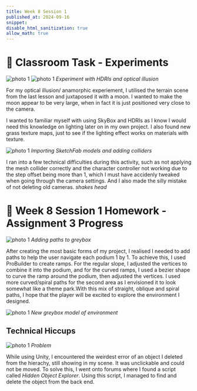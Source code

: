 ```yaml
---
title: Week 8 Session 1
published_at: 2024-09-16
snippet: 
disable_html_sanitization: true
allow_math: true
---
```


# :page_with_curl: Classroom Task - Experiments

![photo 1](photos/40.png)
![photo 1](photos/41.png)
*Experiment with HDRIs and optical illusion*

For my optical illusion/ anamorphic experiement, I utilised the terrain scene from the last lesson and juxtaposed it with a moon. I wanted to make the moon appear to be very large, when in fact it is just positioned very close to the camera. 

I wanted to familiar myself with using SkyBox and HDRIs as I know I would need this knowledge on lighting later on in my own project. I also found new grass texture maps, just to see if the lighting effect works on materials with texture.

![photo 1](photos/42.png)
*Importing SketchFab models and adding colliders*

I ran into a few technical difficulties during this activity, such as not applying the mesh collider correctly and the character controller not working due to the step offset being more than 1, which I must have accidenly tweaked when going through the camera settings. And I also made the silly mistake of not deleting old cameras. *shakes head*


# :page_with_curl: Week 8 Session 1 Homework - Assignment 3 Progress

![photo 1](photos/48.png)
*Adding paths to greybox*

After creating the most basic forms of my project, I realised I needed to add paths to help the user navigate each podium 1 by 1. To achieve this, I used ProBuilder to create ramps. For the regular slope, I adjusted the vertices to combine it into the podium, and for the curved ramps, I used a bezier shape to curve the ramp around the podium, then adjusted the vertices. I used more curved/spiral paths for the second area as I envisioned it to look somewhat like a theme park.With this mix of straight, oblique and spiral paths, I hope that the player will be excited to explore the environment I designed.

![photo 1](photos/50.png)
*New greybox model of environment*

## Technical Hiccups

![photo 1](photos/51.png)
*Problem*

While using Unity, I encountered the weirdest error of an object I deleted from the hierachy, still showing in my scene. It was unclickable and could not be moved. To solve this, I went onto forums where I found a script called *Hidden Object Explorer*. Using this script, I managed to find and delete the object from the back end.


